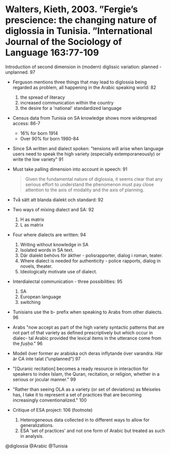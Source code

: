 # Walters, Kieth, 2003. ”Fergie’s prescience: the changing nature of diglossia in Tunisia. ”International Journal of the Sociology of Language 163:77-109

Introduction of second dimension in (modern) diglissic variation: planned - unplanned. 97

- Ferguson mentions three things that may lead to diglossia being regarded as problem, all happening in the Arabic speaking world: 82
  1. the spread of literacy
  2. increased communication within the country
  3. the desire for a 'national' standardized language

- Census data from Tunisia on SA knowledge shows more widespread access: 86-7
  - 16% for born 1914
  - Over 90% for born 1980-84

- Since SA written and dialect spoken: "tensions will arise when language users need to speak the high variety (especially extemporaneously) or write the low variety" 91 

- Must take palling dimension into account in speech: 91

  > Given the fundamental nature of diglossia, it seems clear that any serious effort to understand the phenomenon must pay close attention to the axis of modality and the axis of planning.

- Två sätt att blanda dialekt och standard: 92
- Two ways of mixing dialect and SA: 92
  1. H as matrix
  2. L as matrix

- Four where dialects are written: 94
  1. Writing without knowledge in SA
  2. Isolated words in SA text.
  3. Där dialekt behövs för äkther - polisrapporter, dialog i roman, teater.
  3. Where dialect is needed for authenticity - police rapports, dialog in novels, theater.
  4. Ideologically motivate use of dialect.

- Interdialectal communication - three possibilities: 95
  1. SA
  2. European language
  3. switching

- Tunisians use the b- prefix when speaking to Arabs from other dialects. 96

- Arabs "now accept as part of the high variety syntactic patterns that are not part of that variety as defined prescriptively but which occur in dialec- tal Arabic provided the lexical items in the utterance come from the *fuṣḥa*." 96

- Modell över former av arabiska och deras inflytande över varandra. Här är CA inte talat (”unplanned”) 97

- "[Quranic recitation] becomes a ready resource in interaction for speakers to index Islam, the Quran, recitation, or religion, whether in a serious or jocular manner." 99

- "Rather than seeing OLA as a variety (or set of deviations) as Meiseles has, I take it to represent a set of practices that are becoming increasingly conventionalized." 100

- Critique of ESA project: 106 (footnote)
  1. Heterogeneous data collected in to different ways to allow for generalizations.
  2. ESA 'set of practices' and not one form of Arabic but treated as such in analysis.

@diglossia
@Arabic
@Tunisia
